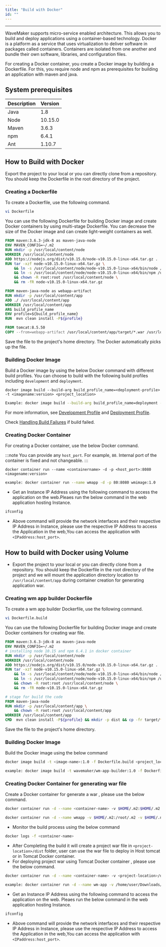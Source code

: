 ```yaml
---
title: "Build with Docker"
id: ""
---
```

---

WaveMaker supports micro-service enabled architecture. This allows you to build and deploy applications using a container-based technology. Docker is a platform as a service that uses virtualization to deliver software in packages called containers. Containers are isolated from one another and bundle their own software, libraries, and configuration files.

For creating a Docker container, you create a Docker image by building a Dockerfile. For this, you require node and npm as prerequisites for building an application with maven and java.

## System prerequisites

|Description|Version|
|---|---|
|Java |1.8|
|Node|10.15.0|
|Maven| 3.6.3|
|npm|6.4.1|
|Ant|1.10.7|

## How to Build with Docker

Export the project to your local or you can directly clone from a repository. You should keep the Dockerfile in the root directory of the project.

### Creating a Dockerfile

To create a Dockerfile, use the following command.

```bash
vi Dockerfile
```

You can use the following Dockerfile for building Docker image and create Docker containers by using multi-stage Dockerfile. You can decrease the size of the Docker image and can create light-weight containers as well.

```Dockerfile
FROM maven:3.6.3-jdk-8 as maven-java-node
ENV MAVEN_CONFIG=~/.m2
RUN mkdir -p /usr/local/content/node
WORKDIR /usr/local/content/node
ADD https://nodejs.org/dist/v10.15.0/node-v10.15.0-linux-x64.tar.gz .
RUN tar -xzf node-v10.15.0-linux-x64.tar.gz \
    && ln -s /usr/local/content/node/node-v10.15.0-linux-x64/bin/node /usr/local/bin/node \
    && ln -s /usr/local/content/node/node-v10.15.0-linux-x64/bin/npm /usr/local/bin/npm \
    && chown -R root:root /usr/local/content/node \
    && rm -fR node-v10.15.0-linux-x64.tar.gz

FROM maven-java-node as webapp-artifact
RUN mkdir -p /usr/local/content/app
ADD ./ /usr/local/content/app
WORKDIR /usr/local/content/app
ARG build_profile_name
ENV profile=${build_profile_name}
RUN  mvn clean install -P${profile}

FROM tomcat:8.5.50
COPY --from=webapp-artifact /usr/local/content/app/target/*.war /usr/local/tomcat/webapps/
```

Save the file to the project's home directory. The Docker automatically picks up the file.

### Building Docker Image

Build a Docker image by using the below Docker command with different build profiles. You can choose to build with the following build profiles including `development` and `deployment`.

```Docker
docker image build --build-arg build_profile_name=<deployment-profile> -t <imagename:version> <project_location>
```

```bash
Example: docker image build --build-arg build_profile_name=deployment -t wmimage:1.0 .
```

For more information, see [Development Profile](/learn/app-development/deployment/configuration-profiles#development-configuration-profile) and [Deployment Profile](/learn/app-development/deployment/configuration-profiles#deployment-configuration-profile).

Check [Handling Build Failures](/learn/app-development/deployment/building-with-maven#handling-build-failures) if build failed.

### Creating Docker Container

For creating a Docker container, use the below Docker command.

:::note
You can provide any `host_port`. For example, `80`. Internal port of the container is fixed and not changeable.
:::

```Docker
docker container run --name <containername> -d -p <host_port>:8080 <imagename:version>
```

```bash
example: docker container run --name wmapp -d -p 80:8080 wmimage:1.0
```

- Get an Instance IP Address using the following command to access the application on the web.Pleaes run the below command in the web application hosting Instance.

```bash
ifconfig
```

- Above command will provide the network interfaces and their respective IP Address in Instance, please use the respective IP Address to access the Application in the web,You can access the application with `<IPaddress:host_port>`.

## How to build with Docker using Volume

- Export the project to your local or you can directly clone from a repository. You should keep the Dockerfile in the root directory of the project and we will mount the application directory location to `/usr/local/content/app` during container creation for generating application war.

### Creating wm app builder Dockerfile

To create a wm app builder Dockerfile, use the following command.

```bash
vi Dockerfile.build
```

You can use the following Dockerfile for building Docker image and create Docker containers for creating war file.

```Dockerfile
FROM maven:3.6.3-jdk-8 as maven-java-node
ENV MAVEN_CONFIG=~/.m2
# installing node 10.15 and npm 6.4.1 in docker container
RUN mkdir -p /usr/local/content/node
WORKDIR /usr/local/content/node
ADD https://nodejs.org/dist/v10.15.0/node-v10.15.0-linux-x64.tar.gz .
RUN tar -xzf node-v10.15.0-linux-x64.tar.gz \
    && ln -s /usr/local/content/node/node-v10.15.0-linux-x64/bin/node /usr/local/bin/node \
    && ln -s /usr/local/content/node/node-v10.15.0-linux-x64/bin/npm /usr/local/bin/npm \
    && chown -R root:root /usr/local/content/node \
    && rm -fR node-v10.15.0-linux-x64.tar.gz

# stage for build the code
FROM maven-java-node
RUN mkdir -p /usr/local/content/app \
    && chown -R root:root /usr/local/content/app
WORKDIR /usr/local/content/app
CMD  mvn clean install -P${profile} && mkdir -p dist && cp -fr target/*.war dist/
```

Save the file to the project's home directory.

### Building Docker Image

Build the Docker image using the below command

```bash
docker image build -t <image-name>:1.0 -f Dockerfile.build <project_location>
```

```bash
example: docker image build -t wavemaker/wm-app-builder:1.0 -f Dockerfile.build .
```

### Creating Docker Container for generating war file
<!--  -->
Create a Docker container for generate a war , please use the below command.

```bash
docker container run -d --name <container-name> -v $HOME/.m2:$HOME/.m2 -v $HOME/.npm:$HOME/.npm -v <project-location>:/usr/local/content/app -e profile=<deployment-profile> -e MAVEN_CONFIG=$HOME/.m2 <image-name>
```

```bash
docker container run -d --name wmapp -v $HOME/.m2:/root/.m2 -v $HOME/.npm:$HOME/.npm -v /home/user/Downloads/myapplication/:/usr/local/content/app -e profile=deployment -e MAVEN_CONFIG=$HOME/.m2 wavemaker/wm-app-builder:1.0
```

- Monitor the build process using the below command

```bash
docker logs -f <container-name>
```

- After Completing the build it will create a project war file in `<project-location>/dist` folder, user can use the war file to deploy in Host tomcat or in Tomcat Docker container.
- For deploying project war using Tomcat Docker container , please use the below command.

```bash
docker container run -d --name <container-name> -v <project-location>/dist/:/usr/local/tomcat/webapps/ -p <host_port>:8080 tomcat:8.5
```

```bash
example: docker container run -d --name wm-app -v /home/user/Downloads/myapplication/dist/:/usr/local/tomcat/webapps/ -p 80:8080 tomcat:8.5
```

- Get an Instance IP Address using the following command to access the application on the web. Pleaes run the below command in the web application hosting Instance.

```bash
ifconfig
```

- Above command will provide the network interfaces and their respective IP Address in Instance, please use the respective IP Address to access the Application in the web,You can access the application with `<IPaddress:host_port>`.